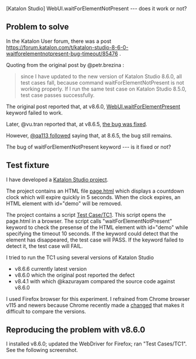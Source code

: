[Katalon Studio] WebUI.waitForElementNotPresent --- does it work or not?

## Problem to solve

In the Katalon User forum, there was a post
https://forum.katalon.com/t/katalon-studio-8-6-0-waitforelementnotpresent-bug-timeout/85476 .

Quoting from the original post by @petr.brezina :

>since I have updated to the new version of Katalon Studio 8.6.0, all test cases fall, because command waitForElementNotPresent is not working properly. If I run the same test case on Katalon Studio 8.5.0, test case passes successfully.

The original post reported that, at v8.6.0, [WebUI.waitForElementPresent](https://docs.katalon.com/docs/create-tests/keywords/keyword-description-in-katalon-studio/web-ui-keywords/webui-wait-for-element-not-present) keyword failed to work.

Later, @vu.tran reported that, at v8.6.5, [the bug was fixed](https://forum.katalon.com/t/katalon-studio-8-6-0-waitforelementnotpresent-bug-timeout/85476/30).

However, [@qa113 followed](https://forum.katalon.com/t/katalon-studio-8-6-0-waitforelementnotpresent-bug-timeout/85476/31) saying that, at 8.6.5, the bug still remains.

The bug of waitForElementNotPresent keyword --- is it fixed or not?

## Test fixture

I have developed a [Katalon Studio project](https://github.com/kazurayam/waitForElementNotPresentWorksOrNot).

The project contains an HTML file [page.html](https://github.com/kazurayam/waitForElementNotPresentWorksOrNot/blob/master/page.html) which displays a countdown clock which will expire quickly in 5 seconds. When the clock expires, an HTML element with id="demo" will be removed.

The project contains a script [Test Case/TC1](https://github.com/kazurayam/waitForElementNotPresentWorksOrNot/blob/master/Scripts/TC1/Script1692936068230.groovy). This script opens the page.html in a browser. The script calls "waitForElementNotPresent" keyword to check the presense of the HTML element with id="demo" while specifying the timeout 10 seconds. If the keyword could detect that the element has disappeared, the test case will PASS. If the keyword failed to detect it, the test case will FAIL.

I tried to run the TC1 using several versions of Katalon Studio

- v8.6.6 currently latest version
- v8.6.0 which the original post reported the defect
- v8.4.1 with which @kazurayam compared the source code against v8.6.0

I used Firefox browser for this experiment. I refrained from Chrome browser v115 and newers because Chrome recently made a [changed](https://forum.katalon.com/t/as-of-chrome-115-tools-update-webdrivers-chrome-no-longer-works/93200) that makes it difficult to compare the versions.


## Reproducing the problem with v8.6.0

I installed v8.6.0; updated the WebDriver for Firefox; ran "Test Cases/TC1". See the following screenshot.



